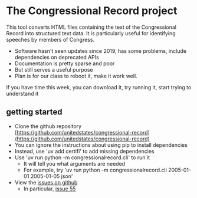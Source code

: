 # The Congressional Record project

This tool converts HTML files containing the text of the Congressional Record into structured text data. It is particularly useful for identifying speeches by members of Congress.

* Software hasn't seen updates since 2019, has some problems, include dependencies on deprecated APIs
* Documentation is pretty sparse and poor
* But still serves a useful purpose
* Plan is for our class to reboot it, make it work well. 

If you have time this week, you can download it, try running it, start trying to understand it

## getting started

* Clone the github repository [https://github.com/unitedstates/congressional-record](https://github.com/unitedstates/congressional-record)
* You can ignore the instructions about using pip to install dependencies
* Instead,  use 'uv add certifi' to add missing dependencies
* Use 'uv run python -m congressionalrecord.cli' to run it
  * It will tell you what arguments are needed
  * For example, try 'uv run python -m congressionalrecord.cli 2005-01-01 2005-01-05 json'
* View the [issues on github](https://github.com/unitedstates/congressional-record/issues)
  * In particular, [issue 55](https://github.com/unitedstates/congressional-record/issues/55)

